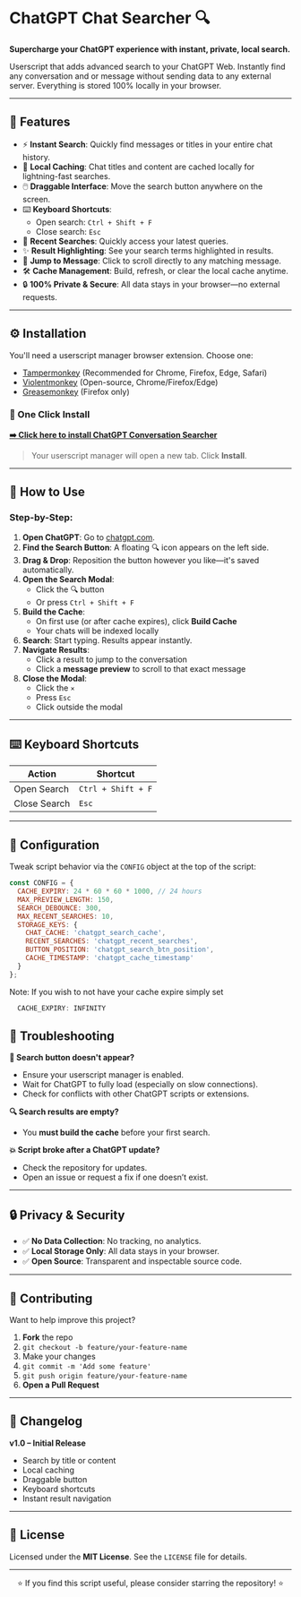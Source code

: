 # ChatGPT Chat Searcher 🔍  
**Supercharge your ChatGPT experience with instant, private, local search.**

Userscript that adds advanced search to your ChatGPT Web. Instantly find any conversation and or message without sending data to any external server. Everything is stored 100% locally in your browser.

---

## 🌟  Features

- ⚡ **Instant Search**: Quickly find messages or titles in your entire chat history.  
- 🧠 **Local Caching**: Chat titles and content are cached locally for lightning-fast searches.  
- 🖱️ **Draggable Interface**: Move the search button anywhere on the screen.  
- ⌨️ **Keyboard Shortcuts**:  
  - Open search: `Ctrl + Shift + F`  
  - Close search: `Esc`  
- 📜 **Recent Searches**: Quickly access your latest queries.  
- ✨ **Result Highlighting**: See your search terms highlighted in results.  
- 🚀 **Jump to Message**: Click to scroll directly to any matching message.   
- 🛠️ **Cache Management**: Build, refresh, or clear the local cache anytime.  
- 🔒 **100% Private & Secure**: All data stays in your browser—no external requests.

---

## ⚙️ Installation

You'll need a userscript manager browser extension. Choose one:

- [Tampermonkey](https://www.tampermonkey.net/) (Recommended for Chrome, Firefox, Edge, Safari)  
- [Violentmonkey](https://violentmonkey.github.io/) (Open-source, Chrome/Firefox/Edge)  
- [Greasemonkey](https://www.greasespot.net/) (Firefox only)

### 🔘  One Click Install

[**➡️ Click here to install ChatGPT Conversation Searcher**](https://raw.githubusercontent.com/HeyItzAine/ChatGPT-Searcher/main/ChatGPT-Search-Tool.user.js
)  
> Your userscript manager will open a new tab. Click **Install**.

---

## 📖 How to Use

### Step-by-Step:

1. **Open ChatGPT**: Go to [chatgpt.com](https://chatgpt.com/).  
2. **Find the Search Button**: A floating 🔍 icon appears on the left side.  
3. **Drag & Drop**: Reposition the button however you like—it's saved automatically.  
4. **Open the Search Modal**:  
   - Click the 🔍 button  
   - Or press `Ctrl + Shift + F`  
5. **Build the Cache**:  
   - On first use (or after cache expires), click **Build Cache**  
   - Your chats will be indexed locally  
6. **Search**: Start typing. Results appear instantly.  
7. **Navigate Results**:  
   - Click a result to jump to the conversation  
   - Click a **message preview** to scroll to that exact message  
8. **Close the Modal**:  
   - Click the `×`  
   - Press `Esc`  
   - Click outside the modal

---

## ⌨️ Keyboard Shortcuts

| Action       | Shortcut           |
|--------------|--------------------|
| Open Search  | `Ctrl + Shift + F` |
| Close Search | `Esc`              |

---

## 🔧 Configuration

Tweak script behavior via the `CONFIG` object at the top of the script:

```js
const CONFIG = {
  CACHE_EXPIRY: 24 * 60 * 60 * 1000, // 24 hours
  MAX_PREVIEW_LENGTH: 150,
  SEARCH_DEBOUNCE: 300,
  MAX_RECENT_SEARCHES: 10,
  STORAGE_KEYS: {
    CHAT_CACHE: 'chatgpt_search_cache',
    RECENT_SEARCHES: 'chatgpt_recent_searches',
    BUTTON_POSITION: 'chatgpt_search_btn_position',
    CACHE_TIMESTAMP: 'chatgpt_cache_timestamp'
  }
};
```
Note: If you wish to not have your cache expire simply set 
```js
  CACHE_EXPIRY: INFINITY
```


## 🚨 Troubleshooting

**🔘 Search button doesn't appear?**

- Ensure your userscript manager is enabled.  
- Wait for ChatGPT to fully load (especially on slow connections).  
- Check for conflicts with other ChatGPT scripts or extensions.

**🔍 Search results are empty?**

- You **must build the cache** before your first search.

**💥 Script broke after a ChatGPT update?**

- Check the repository for updates.  
- Open an issue or request a fix if one doesn’t exist.

---

## 🔒 Privacy & Security

- ✅ **No Data Collection**: No tracking, no analytics.  
- ✅ **Local Storage Only**: All data stays in your browser.  
- ✅ **Open Source**: Transparent and inspectable source code.

---

## 🤝 Contributing

Want to help improve this project?

1. **Fork** the repo  
2. `git checkout -b feature/your-feature-name`  
3. Make your changes  
4. `git commit -m 'Add some feature'`  
5. `git push origin feature/your-feature-name`  
6. **Open a Pull Request**

---

## 📝 Changelog

**v1.0 – Initial Release**  
- Search by title or content  
- Local caching  
- Draggable button  
- Keyboard shortcuts  
- Instant result navigation

---

## 📜 License

Licensed under the **MIT License**. See the `LICENSE` file for details.

---

<div align="center">
  <p>⭐ If you find this script useful, please consider starring the repository! ⭐</p>
</div>
